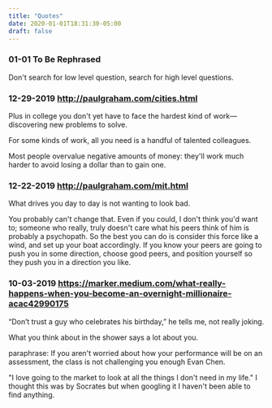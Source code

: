 ```yaml
---
title: "Quotes"
date: 2020-01-01T18:31:30-05:00
draft: false
---
```


### 01-01 To Be Rephrased

Don't search for low level question, search for high level questions.



### 12-29-2019 http://paulgraham.com/cities.html

Plus in college you don't yet have to face the hardest kind of work—discovering new problems to solve.

For some kinds of work, all you need is a handful of talented colleagues.

Most people overvalue negative amounts of money: they'll work much harder to avoid losing a dollar than to gain one.


### 12-22-2019 http://paulgraham.com/mit.html

What drives you day to day is not wanting to look bad.

You probably can't change that. Even if you could, I don't think you'd want to; someone who really, truly doesn't care what his peers think of him is probably a psychopath. So the best you can do is consider this force like a wind, and set up your boat accordingly. If you know your peers are going to push you in some direction, choose good peers, and position yourself so they push you in a direction you like.


### 10-03-2019 https://marker.medium.com/what-really-happens-when-you-become-an-overnight-millionaire-acac42990175

“Don’t trust a guy who celebrates his birthday,” he tells me, not really joking.  


What you think about in the shower says a lot about you.


paraphrase: If you aren't worried about how your performance will be on an assessment, the class is not challenging you enough Evan Chen.


"I love going to the market to look at all the things I don't need in my life." I thought this was by Socrates but when googling it I haven't been able to find anything.


